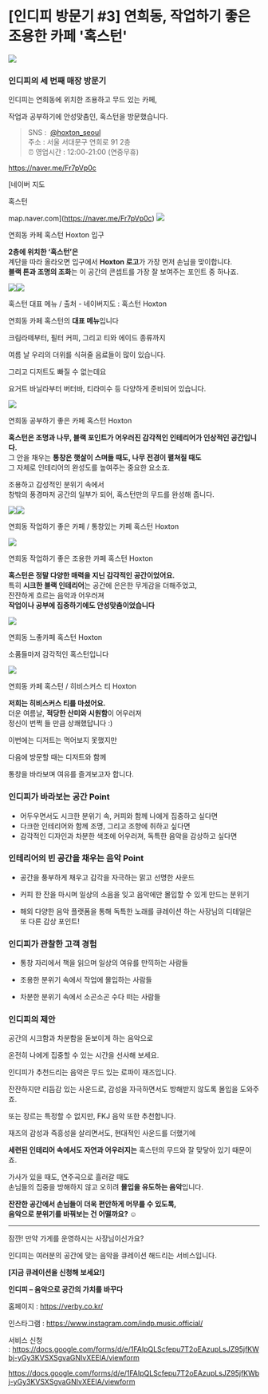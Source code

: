 [인디피 방문기 #3] 연희동, 작업하기 좋은 조용한 카페 '혹스턴'
=
![](./images/4ef0a7991db1209f8e1760046b19e9df.png)

### **인디피의 세 번째 매장 방문기**

인디피는 연희동에 위치한 조용하고 무드 있는 카페,

작업과 공부하기에 안성맞춤인, 혹스턴을 방문했습니다.

> SNS :  [@hoxton\_seoul](https://www.instagram.com/hoxton_seoul/)  
>  주소 : 서울 서대문구 연희로 91 2층  
> ⏰ 영업시간 : 12:00-21:00 (연중무휴)

<https://naver.me/Fr7pVp0c>

[네이버 지도

혹스턴

map.naver.com](https://naver.me/Fr7pVp0c)
![](./images/1344d61197dae58f95c3f856b985b425.png)

연희동 카페 혹스턴 Hoxton 입구

**2층에 위치한 ‘혹스턴’은**  
계단을 따라 올라오면 입구에서 **Hoxton 로고**가 가장 먼저 손님을 맞이합니다.  
**블랙 톤과 조명의 조화**는 이 공간의 콘셉트를 가장 잘 보여주는 포인트 중 하나죠.

![](./images/2c10608881bbf0b8a9abd784b65400f5.png)![](./images/5cabe0d761907af403af919df5686f8b.png)

혹스턴 대표 메뉴 / 출처 - 네이버지도 : 혹스턴 Hoxton

  
연희동 카페 혹스턴의 **대표 메뉴**입니다

크림라떼부터, 필터 커피, 그리고 티와 에이드 종류까지

여름 날 우리의 더위를 식혀줄 음료들이 많이 있습니다.

그리고 디저트도 빠질 수 없는데요

요거트 바닐라부터 버터바, 티라미수 등 다양하게 준비되어 있습니다.

![](./images/1cba1453a01b6d296e456c4af9e4196b.png)

연희동 공부하기 좋은 카페 혹스턴 Hoxton

**혹스턴은 조명과 나무, 블랙 포인트가 어우러진 감각적인 인테리어가 인상적인 공간입니다.**  
그 안을 채우는 **통창은 햇살이 스며들 때도, 나무 전경이 펼쳐질 때도**  
그 자체로 인테리어의 완성도를 높여주는 중요한 요소죠.

조용하고 감성적인 분위기 속에서  
창밖의 풍경마저 공간의 일부가 되어, 혹스턴만의 무드를 완성해 줍니다.

![](./images/a75a267ca16e0d25bcab4f52fd75b591.png)![](./images/745541eaece85465756e7d9775422648.png)

연희동 작업하기 좋은 카페 / 통창있는 카페 혹스턴 Hoxton

![](./images/52cc449ca3c023dc2dd2f59bad3d8d51.png)

연희동 작업하기 좋은 조용한 카페 혹스턴 Hoxton

**혹스턴은 정말 다양한 매력을 지닌 감각적인 공간이었어요.**  
특히 **시크한 블랙 인테리어**는 공간에 은은한 무게감을 더해주었고,  
잔잔하게 흐르는 음악과 어우러져  
**작업이나 공부에 집중하기에도 안성맞춤이었습니다**

![](./images/791fb515010e9eac79f039d164f04389.png)

연희동 느좋카페 혹스턴 Hoxton

소품들마저 감각적인 혹스턴입니다

![](./images/3bb449ab40cd2910844e16a610b71adf.png)

연희동 카페 혹스턴 / 히비스커스 티 Hoxton

**저희는 히비스커스 티를 마셨어요.**  
더운 여름날, **적당한 산미와 시원함**이 어우러져  
정신이 번쩍 들 만큼 상쾌했답니다 :)

이번에는 디저트는 먹어보지 못했지만

다음에 방문할 때는 디저트와 함께

통창을 바라보며 여유를 즐겨보고자 합니다.

### **인디피가 바라보는 공간 Point**

- 어두우면서도 시크한 분위기 속, 커피와 함께 나에게 집중하고 싶다면  
- 다크한 인테리어와 함께 조명, 그리고 조향에 취하고 싶다면  
- 감각적인 디자인과 차분한 색조에 어우러져, 독특한 음악을 감상하고 싶다면

### **인테리어의 빈 공간을 채우는 음악 Point**

- 공간을 풍부하게 채우고 감각을 자극하는 맑고 선명한 사운드

- 커피 한 잔을 마시며 일상의 소음을 잊고 음악에만 몰입할 수 있게 만드는 분위기  
- 해외 다양한 음악 플랫폼을 통해 독특한 노래를 큐레이션 하는 사장님의 디테일은 또 다른 감상 포인트!

### **인디피가 관찰한 고객 경험**

- 통창 자리에서 책을 읽으며 일상의 여유를 만끽하는 사람들

- 조용한 분위기 속에서 작업에 몰입하는 사람들

- 차분한 분위기 속에서 소곤소곤 수다 떠는 사람들

### **인디피의 제안**

공간의 시크함과 차분함을 돋보이게 하는 음악으로

온전히 나에게 집중할 수 있는 시간을 선사해 보세요.

인디피가 추천드리는 음악은 무드 있는 로파이 재즈입니다.

잔잔하지만 리듬감 있는 사운드로, 감성을 자극하면서도 방해받지 않도록 몰입을 도와주죠.

또는 장르는 특정할 수 없지만, FKJ 음악 또한 추천합니다.

재즈의 감성과 즉흥성을 살리면서도, 현대적인 사운드를 더했기에

**세련된 인테리어 속에서도 자연과 어우러지는** 혹스턴의 무드와 잘 맞닿아 있기 때문이죠.

가사가 있을 때도, 연주곡으로 흘러갈 때도  
손님들의 집중을 방해하지 않고 오히려 **몰입을 유도하는 음악**입니다.

**잔잔한 공간에서 손님들이 더욱 편안하게 머무를 수 있도록,  
음악으로 분위기를 바꿔보는 건 어떨까요? ☺️**

---

잠깐! 만약 가게를 운영하시는 사장님이신가요?

인디피는 여러분의 공간에 맞는 음악을 큐레이션 해드리는 서비스입니다.

**[지금 큐레이션을 신청해 보세요!]**

**인디피 – 음악으로 공간의 가치를 바꾸다**

홈페이지 : <https://verby.co.kr/>

인스타그램 : <https://www.instagram.com/indp.music.official/>

서비스 신청 : <https://docs.google.com/forms/d/e/1FAIpQLScfepu7T2oEAzupLsJZ95jfKWbj-yGy3KVSXSgvaGNIvXEElA/viewform>

<https://docs.google.com/forms/d/e/1FAIpQLScfepu7T2oEAzupLsJZ95jfKWbj-yGy3KVSXSgvaGNIvXEElA/viewform>
